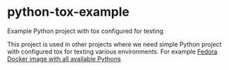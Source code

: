 # python-tox-example
Example Python project with tox configured for testing

This project is used in other projects where we need simple Python project
with configured tox for texting various environments. For example
[Fedora Docker image with all available Pythons](https://github.com/fedora-python/fedora-python-tox)
